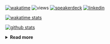 [![wakatime](https://wakatime.com/badge/user/ddf27f94-292a-4343-b7eb-1143a4c6cf87.svg)](https://wakatime.com/@ddf27f94-292a-4343-b7eb-1143a4c6cf87)
![views](https://komarev.com/ghpvc/?username=chck&color=blueviolet)
[![speakerdeck](https://img.shields.io/badge/Speaker_Deck-chck-8a2be2?style=flat-square&logo=speaker-deck)](https://speakerdeck.com/chck)
[![linkedin](https://img.shields.io/badge/LinkedIn-chck-8a2be2?style=flat-square&logo=linkedin)](https://www.linkedin.com/in/chck/)

[![wakatime stats](https://github-readme-stats-nine-umber-51.vercel.app/api/wakatime?username=chck&layout=compact&count_private=true&hide_title=true&hide=Other&theme=buefy&langs_count=14)](https://wakatime.com/@chck?rank=me)

[![github stats](https://github-readme-stats-nine-umber-51.vercel.app/api?username=chck&count_private=true&show_icons=true&hide_title=true&theme=buefy)](https://github.com/anuraghazra/github-readme-stats)

<details>
  <summary><b>Read more</b></summary>
  <br>

  <!--START_SECTION:waka-->
**🐱 My GitHub Data** 

> 📦 133.1 kB Used in GitHub's Storage 
 > 
> 🏆 768 Contributions in the Year 2025
 > 
> 💼 Opted to Hire
 > 
> 📜 133 Public Repositories 
 > 
> 🔑 24 Private Repositories 
 > 
**I'm a Night 🦉** 

```text
🌞 Morning                1741 commits        █████░░░░░░░░░░░░░░░░░░░░   19.35 % 
🌆 Daytime                2666 commits        ███████░░░░░░░░░░░░░░░░░░   29.64 % 
🌃 Evening                2390 commits        ███████░░░░░░░░░░░░░░░░░░   26.57 % 
🌙 Night                  2199 commits        ██████░░░░░░░░░░░░░░░░░░░   24.44 % 
```
📅 **I'm Most Productive on Thursday** 

```text
Monday                   1486 commits        ████░░░░░░░░░░░░░░░░░░░░░   16.52 % 
Tuesday                  1595 commits        ████░░░░░░░░░░░░░░░░░░░░░   17.73 % 
Wednesday                1756 commits        █████░░░░░░░░░░░░░░░░░░░░   19.52 % 
Thursday                 1944 commits        █████░░░░░░░░░░░░░░░░░░░░   21.61 % 
Friday                   952 commits         ███░░░░░░░░░░░░░░░░░░░░░░   10.58 % 
Saturday                 536 commits         █░░░░░░░░░░░░░░░░░░░░░░░░   05.96 % 
Sunday                   727 commits         ██░░░░░░░░░░░░░░░░░░░░░░░   08.08 % 
```


📊 **This Week I Spent My Time On** 

```text
💬 Programming Languages: 
Other                    18 hrs              █████████████████░░░░░░░░   69.87 % 
Python                   3 hrs 37 mins       ████░░░░░░░░░░░░░░░░░░░░░   14.07 % 
Markdown                 1 hr 28 mins        █░░░░░░░░░░░░░░░░░░░░░░░░   05.72 % 
Terraform                36 mins             █░░░░░░░░░░░░░░░░░░░░░░░░   02.38 % 
TOML                     33 mins             █░░░░░░░░░░░░░░░░░░░░░░░░   02.18 % 

🔥 Editors: 
Chrome                   22 hrs 21 mins      ██████████████████████░░░   86.74 % 
PyCharm                  2 hrs 20 mins       ██░░░░░░░░░░░░░░░░░░░░░░░   09.07 % 
Neovim                   49 mins             █░░░░░░░░░░░░░░░░░░░░░░░░   03.22 % 
RustRover                13 mins             ░░░░░░░░░░░░░░░░░░░░░░░░░   00.90 % 
Zed                      1 min               ░░░░░░░░░░░░░░░░░░░░░░░░░   00.07 % 
```

**I Mostly Code in Python** 

```text
Python                   47 repos            ████████░░░░░░░░░░░░░░░░░   33.57 % 
Jupyter Notebook         19 repos            ███░░░░░░░░░░░░░░░░░░░░░░   13.57 % 
Ruby                     11 repos            ██░░░░░░░░░░░░░░░░░░░░░░░   07.86 % 
HCL                      6 repos             █░░░░░░░░░░░░░░░░░░░░░░░░   04.29 % 
TypeScript               6 repos             █░░░░░░░░░░░░░░░░░░░░░░░░   04.29 % 
```



**Timeline**

![Lines of Code chart](https://raw.githubusercontent.com/chck/chck/main/assets/bar_graph.png)


 Last Updated on 2025-09-15 02:10 UTC
<!--END_SECTION:waka-->
</details>

